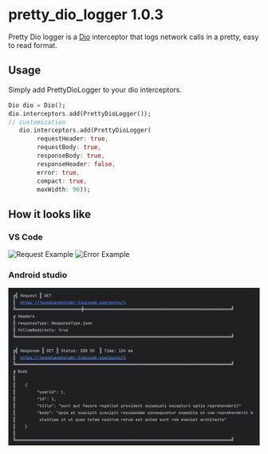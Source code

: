 # pretty_dio_logger 1.0.3

Pretty Dio logger is a [Dio](https://pub.dev/packages/dio) interceptor that logs network calls in a pretty, easy to read format.
## Usage
Simply add PrettyDioLogger to your dio interceptors.
```Dart
Dio dio = Dio();
dio.interceptors.add(PrettyDioLogger());
// customization 
   dio.interceptors.add(PrettyDioLogger(
        requestHeader: true,
        requestBody: true,
        responseBody: true,
        responseHeader: false,
        error: true,
        compact: true,
        maxWidth: 90));
```

## How it looks like
### VS Code
![Request Example](https://github.com/Milad-Akarie/pretty_dio_logger/blob/master/images/request_log_vscode.png?raw=true "Request Example")
![Error Example](https://github.com/Milad-Akarie/pretty_dio_logger/blob/master/images/error_log_vscode.png?raw=true "Error Example")

### Android studio
 ![Response Example](https://github.com/Milad-Akarie/pretty_dio_logger/blob/master/images/response_log_android_studio.png?raw=true "Response Example")
